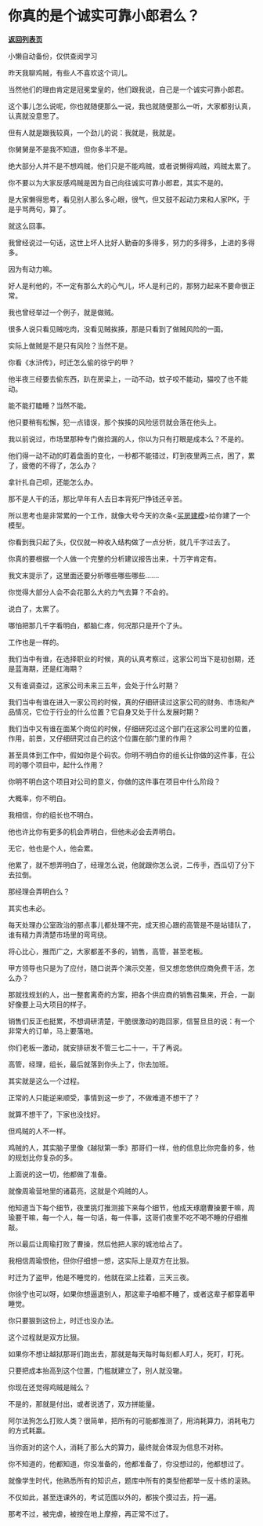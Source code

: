 # 你真的是个诚实可靠小郎君么？

[**返回列表页**](/gzh/记忆承载3)

小懒自动备份，仅供查阅学习

昨天我聊鸡贼，有些人不喜欢这个词儿。  

  

当然他们的理由肯定是冠冕堂皇的，他们跟我说，自己是一个诚实可靠小郎君。

  

这个事儿怎么说呢，你也就随便那么一说，我也就随便那么一听，大家都别认真，认真就没意思了。  

  

但有人就是跟我较真，一个劲儿的说：我就是，我就是。

  

你舅舅是不是我不知道，但你多半不是。

  

绝大部分人并不是不想鸡贼，他们只是不能鸡贼，或者说懒得鸡贼，鸡贼太累了。

  

你不要以为大家反感鸡贼是因为自己向往诚实可靠小郎君，其实不是的。

  

是大家懒得思考，看见别人那么多心眼，很气，但又鼓不起动力来和人家PK，于是乎骂两句，算了。

  

就这么回事。

  

我曾经说过一句话，这世上坏人比好人勤奋的多得多，努力的多得多，上进的多得多。  

  

因为有动力嘛。  

  

好人是利他的，不一定有那么大的心气儿，坏人是利己的，那努力起来不要命很正常。  

  

我也曾经举过一个例子，就是做贼。  

  

很多人说只看见贼吃肉，没看见贼挨揍，那是只看到了做贼风险的一面。  

  

实际上做贼是不是只有风险？当然不是。

  

你看《水浒传》，时迁怎么偷的徐宁的甲？  

  

他半夜三经要去偷东西，趴在房梁上，一动不动，蚊子咬不能动，猫咬了也不能动。

  

能不能打瞌睡？当然不能。

  

他只要稍有松懈，犯一点错误，那个挨揍的风险惩罚就会落在他头上。  

  

我以前说过，市场里那种专门做捡漏的人，你以为只有打眼是成本么？不是的。  

  

他们得一动不动的盯着盘面的变化，一秒都不能错过，盯到夜里两三点，困了，累了，疲倦的不得了，怎么办？

  

拿针扎自己呗，还能怎么办。

  

那不是人干的活，那比早年有人去日本背死尸挣钱还辛苦。  

  

所以思考也是非常累的一个工作，就像大号今天的次条<[买房建模](https://mp.weixin.qq.com/s?__biz=MzU0MjYwNDU2Mw==&mid=2247492076&idx=2&sn=440f9b72451042b2dffcc3bc1b97da9c&chksm=fb1a8d90cc6d04863be14c7f20d640a40cdb2364d6cbd26a8f62848b41f9a93fc348153a3da5&token=2053088493&lang=zh_CN&scene=21#wechat_redirect)>给你建了一个模型。  

  

你看到我只起了头，仅仅就一种收入结构做了一点分析，就几千字过去了。

  

你真的要根据一个人做一个完整的分析建议报告出来，十万字肯定有。  

  

我文末提示了，这里面还要分析哪些哪些哪些.......  

  

你觉得大部分人会不会花那么大的力气去算？不会的。

  

说白了，太累了。  

  

哪怕把那几千字看明白，都脑仁疼，何况那只是开个了头。

  

工作也是一样的。

  

我们当中有谁，在选择职业的时候，真的认真考察过，这家公司当下是初创期，还是蓝海期，还是红海期？

  

又有谁调查过，这家公司未来三五年，会处于什么时期？  

  

我们当中有谁在进入一家公司的时候，真的仔细研读过这家公司的财务、市场和产品情况，它位于行业的什么位置？它自身又处于什么发展时期？  

  

我们当中又有谁在面某个岗位的时候，仔细研究过这个部门在这家公司里的位置，作用，前景，又仔细研究过自己的这个位置在部门里的作用？

  

甚至具体到工作中，假如你是个码农。你明不明白你的组长让你做的这件事，在公司的哪个项目中，起什么作用？  

  

你明不明白这个项目对公司的意义，你做的这件事在项目中什么阶段？  

  

大概率，你不明白。  

  

我相信，你的组长也不明白。  

  

他也许比你有更多的机会弄明白，但他未必会去弄明白。  

  

无它，他也是个人，他会累。

  

他累了，就不想弄明白了，经理怎么说，他就跟你怎么说，二传手，西瓜切了分下去拉倒。  

  

那经理会弄明白么？

  

其实也未必。

  

每天处理办公室政治的那点事儿都处理不完，成天担心跟的高管是不是站错队了，谁有精力弄清楚市场里的弯弯绕。  

  

将心比心，推而广之，大家都差不多的，销售，高管，甚至老板。

  

甲方领导也只是为了应付，随口说弄个演示交差，但又想忽悠供应商免费干活，怎么办？

  

那就找规划的人，出一整套离奇的方案，把各个供应商的销售召集来，开会，一副好像要上马大项目的样子。  

  

销售们反正也挺累，不想调研清楚，干脆很激动的跑回家，信誓旦旦的说：有一个非常大的订单，马上要落地。

  

你们老板一激动，就安排研发不管三七二十一，干了再说。

  

高管，经理，组长，最后就落到你头上了，你去加班。

  

其实就是这么一个过程。  

  

正常的人只能逆来顺受，事情到这一步了，不做难道不想干了？  

  

就算不想干了，下家也没找好。

  

但鸡贼的人不一样。  

  

鸡贼的人，其实脑子里像《越狱第一季》那哥们一样，他的信息比你完备的多，他的规划比你复杂的多。

  

上面说的这一切，他都做了准备。  

  

就像周瑜营地里的诸葛亮，这就是个鸡贼的人。  

  

他知道当下每个细节，夜里挑灯推测接下来每个细节，他成天琢磨曹操要干嘛，周瑜要干嘛，每一个人，每一句话，每一件事，这哥们夜里不吃不喝不睡的仔细推敲。  

  

所以最后让周瑜打败了曹操，然后他把人家的城池给占了。  

  

我相信周瑜恨他，但你仔细想一想，这实际上是双方在比狠。  

  

时迁为了盗甲，他是不睡觉的，他就在梁上挂着，三天三夜。  

  

你徐宁也可以呀，如果你想逼退别人，那这辈子咱都不睡了，或者这辈子都穿着甲睡觉。

  

你只要狠到这份上，时迁也没办法。  

  

这个过程就是双方比狠。  

  

如果你不想让越狱那哥们跑出去，那就是每天每时每刻都人盯人，死盯，盯死。

  

只要把成本抬高到这个位置，门槛就建立了，别人就没辙。  

  

你现在还觉得鸡贼是贼么？  

  

不是的，那就是付出，或者说透了，双方拼能量。

  

阿尔法狗怎么打败人类？很简单，把所有的可能都推测了，用消耗算力，消耗电力的方式耗赢。  

  

当你面对的这个人，消耗了那么大的算力，最终就会体现为信息不对称。  

  

你不知道的，他都知道，你没准备的，他都准备了，你没想过的，他都想过了。  

  

就像学生时代，他熟悉所有的知识点，题库中所有的类型他都举一反十练的滚熟。  

  

不仅如此，甚至连课外的，考试范围以外的，都挨个摸过去，捋一遍。

  

那考不过，被完虐，被按在地上摩擦，再正常不过了。

